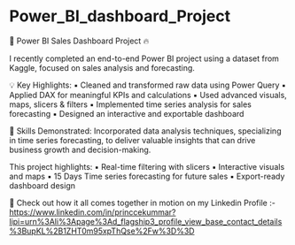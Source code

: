 # Power_BI_dashboard_Project

🚀 Power BI Sales Dashboard Project 🔥

I recently completed an end-to-end Power BI project using a dataset from Kaggle, focused on sales analysis and forecasting.

💡 Key Highlights:
 ▪️ Cleaned and transformed raw data using Power Query
 ▪️ Applied DAX for meaningful KPIs and calculations
 ▪️ Used advanced visuals, maps, slicers & filters
 ▪️ Implemented time series analysis for sales forecasting
 ▪️ Designed an interactive and exportable dashboard

🧠 Skills Demonstrated:
 Incorporated data analysis techniques, specializing in time series forecasting, to deliver valuable insights that can drive business growth and decision-making.

This project highlights:
 ▪️ Real-time filtering with slicers
 ▪️ Interactive visuals and maps
 ▪️ 15 Days Time series forecasting for future sales
 ▪️ Export-ready dashboard design

🎥 Check out how it all comes together in motion on my Linkedin Profile :- https://www.linkedin.com/in/princcekummar?lipi=urn%3Ali%3Apage%3Ad_flagship3_profile_view_base_contact_details%3BupKL%2B1ZHT0m95xpThQse%2Fw%3D%3D
